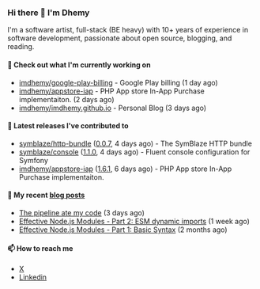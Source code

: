 ### Hi there 👋 I'm Dhemy

I'm a software artist, full-stack (BE heavy) with 10+ years of experience in software development,
passionate about open source, blogging, and reading.

#### 👷 Check out what I'm currently working on

- [imdhemy/google-play-billing](https://github.com/imdhemy/google-play-billing) - Google Play billing (1 day ago)
- [imdhemy/appstore-iap](https://github.com/imdhemy/appstore-iap) - PHP App store In-App Purchase implementaiton. (2 days ago)
- [imdhemy/imdhemy.github.io](https://github.com/imdhemy/imdhemy.github.io) - Personal Blog (3 days ago)

#### 🔭 Latest releases I've contributed to

- [symblaze/http-bundle](https://github.com/symblaze/http-bundle) ([0.0.7](https://github.com/symblaze/http-bundle/releases/tag/0.0.7), 4 days ago) - The SymBlaze HTTP bundle
- [symblaze/console](https://github.com/symblaze/console) ([1.1.0](https://github.com/symblaze/console/releases/tag/1.1.0), 4 days ago) - Fluent console configuration for Symfony
- [imdhemy/appstore-iap](https://github.com/imdhemy/appstore-iap) ([1.6.1](https://github.com/imdhemy/appstore-iap/releases/tag/1.6.1), 6 days ago) - PHP App store In-App Purchase implementaiton.

#### 📜 My recent [blog posts](https://imdhemy.com/)

- [The pipeline ate my code](https://imdhemy.com/blog/generic/the-pipeline-ate-my-code.html) (3 days ago)
- [Effective Node.js Modules - Part 2: ESM dynamic imports](https://imdhemy.com/blog/nodejs/esm-dynamic-imports.html) (1 week ago)
- [Effective Node.js Modules - Part 1: Basic Syntax](https://imdhemy.com/blog/nodejs/effective-nodejs-modules-part-1.html) (2 months ago)

#### 📫 How to reach me

- [X](https://twitter.com/imdhemy)
- [Linkedin](https://linkedin.com/in/imdhemy)
